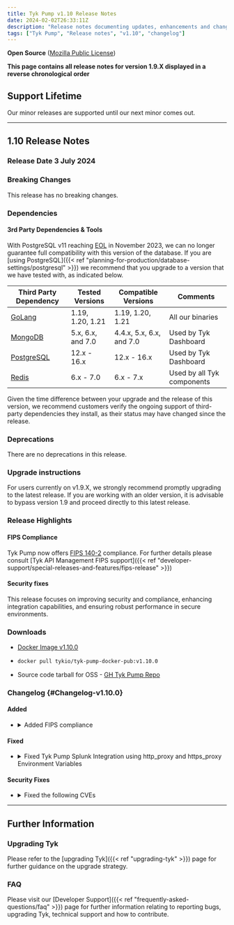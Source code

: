 ```yaml
---
title: Tyk Pump v1.10 Release Notes
date: 2024-02-02T26:33:11Z
description: "Release notes documenting updates, enhancements and changes for Tyk Pump versions within the 1.10.X series."
tags: ["Tyk Pump", "Release notes", "v1.10", "changelog"]
---
```


**Open Source** ([Mozilla Public License](https://github.com/TykTechnologies/tyk/blob/master/LICENSE.md))

**This page contains all release notes for version 1.9.X displayed in a reverse chronological order**

## Support Lifetime

Our minor releases are supported until our next minor comes out.

---

## 1.10 Release Notes

### Release Date 3 July 2024

### Breaking Changes

This release has no breaking changes.

### Dependencies

#### 3rd Party Dependencies & Tools

With PostgreSQL v11 reaching [EOL](https://www.postgresql.org/support/versioning/) in November 2023, we can no longer guarantee full compatibility with this version of the database. If you are [using PostgreSQL]({{< ref "planning-for-production/database-settings/postgresql" >}}) we recommend that you upgrade to a version that we have tested with, as indicated below.

| Third Party Dependency                                    | Tested Versions   | Compatible Versions      | Comments                   |
| --------------------------------------------------------- | ----------------- | ------------------------ | -------------------------- |
| [GoLang](https://go.dev/dl/)                              | 1.19, 1.20, 1.21  | 1.19, 1.20, 1.21         | All our binaries           |
| [MongoDB](https://www.mongodb.com/try/download/community) | 5.x, 6.x, and 7.0 | 4.4.x, 5.x, 6.x, and 7.0 | Used by Tyk Dashboard      |
| [PostgreSQL](https://www.postgresql.org/download/)        | 12.x - 16.x       | 12.x - 16.x              | Used by Tyk Dashboard      |
| [Redis](https://redis.io/download/)                       | 6.x - 7.0         | 6.x - 7.x                | Used by all Tyk components |

Given the time difference between your upgrade and the release of this version, we recommend customers verify the ongoing support of third-party dependencies they install, as their status may have changed since the release.

### Deprecations

There are no deprecations in this release.

### Upgrade instructions

For users currently on v1.9.X, we strongly recommend promptly upgrading to the latest release. If you are working with an older version, it is advisable to bypass version 1.9 and proceed directly to this latest release.

### Release Highlights

#### FIPS Compliance

Tyk Pump now offers [FIPS 140-2](https://nvlpubs.nist.gov/nistpubs/FIPS/NIST.FIPS.140-2.pdf) compliance. For further details please consult [Tyk API Management FIPS support]({{< ref "developer-support/special-releases-and-features/fips-release" >}})

#### Security fixes

This release focuses on improving security and compliance, enhancing integration capabilities, and ensuring robust performance in secure environments.

### Downloads

- [Docker Image v1.10.0](https://hub.docker.com/r/tykio/tyk-pump-docker-pub/tags?page=&page_size=&ordering=&name=v1.10)
- ```bash
  docker pull tykio/tyk-pump-docker-pub:v1.10.0
  ```
- Source code tarball for OSS - [GH Tyk Pump Repo](https://github.com/TykTechnologies/tyk-pump/releases/tag/v1.10.0)

### Changelog {#Changelog-v1.10.0}

#### Added

<ul>
<li>
<details>
<summary>Added FIPS compliance</summary>

Added [FIPS compliance]({{< ref "developer-support/special-releases-and-features/fips-release" >}}) for Tyk Pump.

</details>
</li>
</ul>

#### Fixed

<ul>
<li>
<details>
<summary>Fixed Tyk Pump Splunk Integration using http_proxy and https_proxy Environment Variables</summary>

Resolved an issue where `http_proxy` and `https_proxy` environment variables were not being respected in the Tyk Pump pod for Splunk connections.

</details>
</li>

</ul>

#### Security Fixes

<ul>
<li>
<details>
<summary>Fixed the following CVEs</summary>
<ul>
<li>PRISMA-2021-0108</li>
<li>PRISMA-2023-0056</li>
<li>[CVE-2024-27304](https://nvd.nist.gov/vuln/detail/CVE-2024-27304)</li>
<li>[CVE-2023-45288](https://nvd.nist.gov/vuln/detail/CVE-2023-45288)</li>
</ul>
</details>
</li>
</ul>

---

## Further Information

### Upgrading Tyk

Please refer to the [upgrading Tyk]({{< ref "upgrading-tyk" >}}) page for further guidance on the upgrade strategy.

### FAQ

Please visit our [Developer Support]({{< ref "frequently-asked-questions/faq" >}}) page for further information relating to reporting bugs, upgrading Tyk, technical support and how to contribute.
